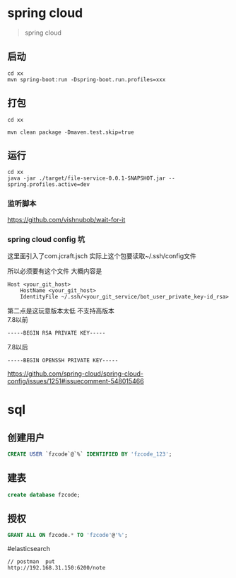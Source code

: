 
# spring cloud

> spring cloud

## 启动
````
cd xx
mvn spring-boot:run -Dspring-boot.run.profiles=xxx
````

## 打包

```shell script
cd xx

mvn clean package -Dmaven.test.skip=true
```

## 运行

```shell script
cd xx 
java -jar ./target/file-service-0.0.1-SNAPSHOT.jar --spring.profiles.active=dev
```

### 监听脚本
https://github.com/vishnubob/wait-for-it


### spring cloud config 坑

这里面引入了com.jcraft.jsch 
实际上这个包要读取~/.ssh/config文件

所以必须要有这个文件 大概内容是
```shell script
Host <your_git_host>
    HostName <your_git_host>
    IdentityFile ~/.ssh/<your_git_service/bot_user_private_key-id_rsa>
```

第二点是这玩意版本太低 不支持高版本  
7.8以前
```shell script
-----BEGIN RSA PRIVATE KEY-----
```

7.8以后
```shell script
-----BEGIN OPENSSH PRIVATE KEY-----
```
https://github.com/spring-cloud/spring-cloud-config/issues/1251#issuecomment-548015466


# sql
## 创建用户
```sql
CREATE USER `fzcode`@`%` IDENTIFIED BY 'fzcode_123';
```
## 建表
```sql
create database fzcode;
```
## 授权
```sql
GRANT ALL ON fzcode.* TO 'fzcode'@'%';
```

#elasticsearch 
```shell script
// postman  put
http://192.168.31.150:6200/note
```